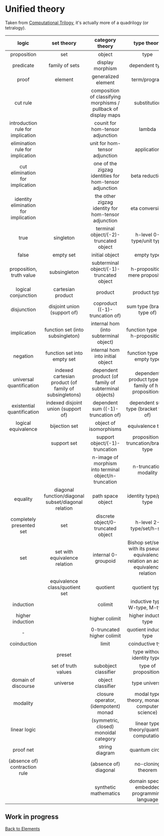 # Unified theory

Taken from [Computational Trilogy](https://ncatlab.org/nlab/show/computational+trilogy), it's actually more of a quadrilogy (or tetralogy).

| logic | set theory | category theory | type theory |
|:-----:|:----------:|:---------------:|:-----------:|
| proposition | set | object| type|
| predicate| family of sets| display morphism| dependent type|
| proof| element| generalized element| term/program|
| cut rule || composition of classifying morphisms / pullback of display maps | substitution|
| introduction rule for implication|| counit for hom-tensor adjunction| lambda |
| elimination rule for implication || unit for hom-tensor adjunction| application|
| cut elimination for implication|| one of the zigzag identities for hom-tensor adjunction| beta reduction|
| identity elimination for implication || the other zigzag identity for hom-tensor adjunction | eta conversion|
| true | singleton | terminal object/(-2)-truncated object| h-level 0-type/unit type|
| false| empty set | initial object| empty type |
| proposition, truth value | subsingleton| subterminal object/(-1)-truncated object| h-proposition, mere proposition|
| logical conjunction | cartesian product| product | product type|
| disjunction| disjoint union (support of)| coproduct ((-1)-truncation of)| sum type (bracket type of)|
| implication| function set (into subsingleton)| internal hom (into subterminal object)| function type (into h-proposition)|
| negation | function set into empty set| internal hom into initial object| function type into empty type |
| universal quantification | indexed cartesian product (of family of subsingletons) | dependent product (of family of subterminal objects)| dependent product type (of family of h-propositions)|
| existential quantification| indexed disjoint union (support of)| dependent sum ((-1)-truncation of)| dependent sum type (bracket type of)|
| logical equivalence | bijection set | object of isomorphisms | equivalence type|
|| support set| support object/(-1)-truncation| propositional truncation/bracket type |
||| n-image of morphism into terminal object/n-truncation| n-truncation modality|
| equality | diagonal function/diagonal subset/diagonal relation| path space object| identity type/path type |
| completely presented set | set| discrete object/0-truncated object| h-level 2-type/set/h-set|
| set| set with equivalence relation| internal 0-groupoid| Bishop set/setoid with its pseudo-equivalence relation an actual equivalence relation |
|| equivalence class/quotient set | quotient| quotient type |
| induction|| colimit | inductive type, W-type, M-type|
| higher induction|| higher colimit| higher inductive type|
| -|| 0-truncated higher colimit| quotient inductive type |
| coinduction|| limit | coinductive type|
|| preset || type without identity types |
|| set of truth values| subobject classifier| type of propositions|
| domain of discourse | universe| object classifier| type universe |
| modality || closure operator, (idempotent) monad| modal type theory, monad (in computer science)|
| linear logic || (symmetric, closed) monoidal category| linear type theory/quantum computation|
| proof net|| string diagram| quantum circuit |
| (absence of) contraction rule|| (absence of) diagonal| no-cloning theorem|
||| synthetic mathematics| domain specific embedded programming language|

## Work in progress

[Back to Elements](README.md#unified-theory-of-everything)
